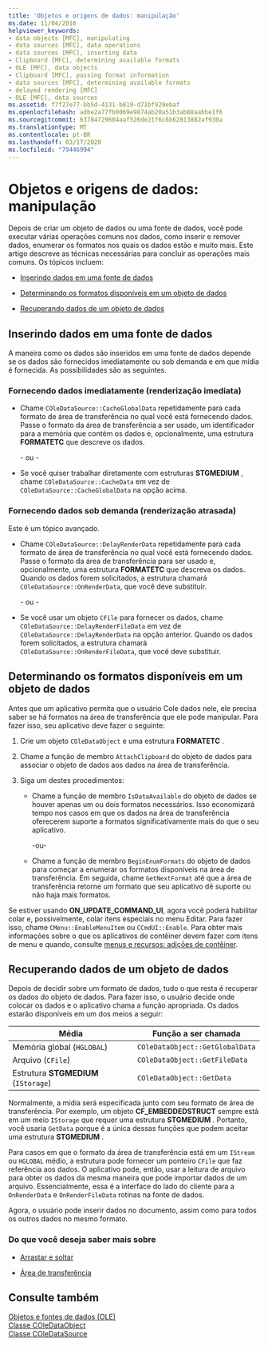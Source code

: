 ```yaml
---
title: 'Objetos e origens de dados: manipulação'
ms.date: 11/04/2016
helpviewer_keywords:
- data objects [MFC], manipulating
- data sources [MFC], data operations
- data sources [MFC], inserting data
- Clipboard [MFC], determining available formats
- OLE [MFC], data objects
- Clipboard [MFC], passing format information
- data sources [MFC], determining available formats
- delayed rendering [MFC]
- OLE [MFC], data sources
ms.assetid: f7f27e77-bb5d-4131-b819-d71bf929ebaf
ms.openlocfilehash: adbe2a77fb0069e9874ab20a51b3ab08aabbe1f6
ms.sourcegitcommit: 63784729604aaf526de21f6c6b62813882af930a
ms.translationtype: MT
ms.contentlocale: pt-BR
ms.lasthandoff: 03/17/2020
ms.locfileid: "79446994"
---
```

# <a name="data-objects-and-data-sources-manipulation"></a>Objetos e origens de dados: manipulação

Depois de criar um objeto de dados ou uma fonte de dados, você pode executar várias operações comuns nos dados, como inserir e remover dados, enumerar os formatos nos quais os dados estão e muito mais. Este artigo descreve as técnicas necessárias para concluir as operações mais comuns. Os tópicos incluem:

- [Inserindo dados em uma fonte de dados](#_core_inserting_data_into_a_data_source)

- [Determinando os formatos disponíveis em um objeto de dados](#_core_determining_the_formats_available_in_a_data_object)

- [Recuperando dados de um objeto de dados](#_core_retrieving_data_from_a_data_object)

##  <a name="_core_inserting_data_into_a_data_source"></a>Inserindo dados em uma fonte de dados

A maneira como os dados são inseridos em uma fonte de dados depende se os dados são fornecidos imediatamente ou sob demanda e em que mídia é fornecida. As possibilidades são as seguintes.

### <a name="supplying-data-immediately-immediate-rendering"></a>Fornecendo dados imediatamente (renderização imediata)

- Chame `COleDataSource::CacheGlobalData` repetidamente para cada formato de área de transferência no qual você está fornecendo dados. Passe o formato da área de transferência a ser usado, um identificador para a memória que contém os dados e, opcionalmente, uma estrutura **FORMATETC** que descreve os dados.

     \- ou -

- Se você quiser trabalhar diretamente com estruturas **STGMEDIUM** , chame `COleDataSource::CacheData` em vez de `COleDataSource::CacheGlobalData` na opção acima.

### <a name="supplying-data-on-demand-delayed-rendering"></a>Fornecendo dados sob demanda (renderização atrasada)

Este é um tópico avançado.

- Chame `COleDataSource::DelayRenderData` repetidamente para cada formato de área de transferência no qual você está fornecendo dados. Passe o formato da área de transferência para ser usado e, opcionalmente, uma estrutura **FORMATETC** que descreva os dados. Quando os dados forem solicitados, a estrutura chamará `COleDataSource::OnRenderData`, que você deve substituir.

     \- ou -

- Se você usar um objeto `CFile` para fornecer os dados, chame `COleDataSource::DelayRenderFileData` em vez de `COleDataSource::DelayRenderData` na opção anterior. Quando os dados forem solicitados, a estrutura chamará `COleDataSource::OnRenderFileData`, que você deve substituir.

##  <a name="_core_determining_the_formats_available_in_a_data_object"></a>Determinando os formatos disponíveis em um objeto de dados

Antes que um aplicativo permita que o usuário Cole dados nele, ele precisa saber se há formatos na área de transferência que ele pode manipular. Para fazer isso, seu aplicativo deve fazer o seguinte:

1. Crie um objeto `COleDataObject` e uma estrutura **FORMATETC** .

1. Chame a função de membro `AttachClipboard` do objeto de dados para associar o objeto de dados aos dados na área de transferência.

1. Siga um destes procedimentos:

   - Chame a função de membro `IsDataAvailable` do objeto de dados se houver apenas um ou dois formatos necessários. Isso economizará tempo nos casos em que os dados na área de transferência oferecerem suporte a formatos significativamente mais do que o seu aplicativo.

     \-ou-

   - Chame a função de membro `BeginEnumFormats` do objeto de dados para começar a enumerar os formatos disponíveis na área de transferência. Em seguida, chame `GetNextFormat` até que a área de transferência retorne um formato que seu aplicativo dê suporte ou não haja mais formatos.

Se estiver usando **ON_UPDATE_COMMAND_UI**, agora você poderá habilitar colar e, possivelmente, colar itens especiais no menu Editar. Para fazer isso, chame `CMenu::EnableMenuItem` ou `CCmdUI::Enable`. Para obter mais informações sobre o que os aplicativos de contêiner devem fazer com itens de menu e quando, consulte [menus e recursos: adições de contêiner](../mfc/menus-and-resources-container-additions.md).

##  <a name="_core_retrieving_data_from_a_data_object"></a>Recuperando dados de um objeto de dados

Depois de decidir sobre um formato de dados, tudo o que resta é recuperar os dados do objeto de dados. Para fazer isso, o usuário decide onde colocar os dados e o aplicativo chama a função apropriada. Os dados estarão disponíveis em um dos meios a seguir:

|Média|Função a ser chamada|
|------------|----------------------|
|Memória global (`HGLOBAL`)|`COleDataObject::GetGlobalData`|
|Arquivo (`CFile`)|`COleDataObject::GetFileData`|
|Estrutura **STGMEDIUM** (`IStorage`)|`COleDataObject::GetData`|

Normalmente, a mídia será especificada junto com seu formato de área de transferência. Por exemplo, um objeto **CF_EMBEDDEDSTRUCT** sempre está em um meio `IStorage` que requer uma estrutura **STGMEDIUM** . Portanto, você usaria `GetData` porque é a única dessas funções que podem aceitar uma estrutura **STGMEDIUM** .

Para casos em que o formato da área de transferência está em um `IStream` ou `HGLOBAL` médio, a estrutura pode fornecer um ponteiro `CFile` que faz referência aos dados. O aplicativo pode, então, usar a leitura de arquivo para obter os dados da mesma maneira que pode importar dados de um arquivo. Essencialmente, essa é a interface do lado do cliente para a `OnRenderData` e `OnRenderFileData` rotinas na fonte de dados.

Agora, o usuário pode inserir dados no documento, assim como para todos os outros dados no mesmo formato.

### <a name="what-do-you-want-to-know-more-about"></a>Do que você deseja saber mais sobre

- [Arrastar e soltar](../mfc/drag-and-drop-ole.md)

- [Área de transferência](../mfc/clipboard.md)

## <a name="see-also"></a>Consulte também

[Objetos e fontes de dados (OLE)](../mfc/data-objects-and-data-sources-ole.md)<br/>
[Classe COleDataObject](../mfc/reference/coledataobject-class.md)<br/>
[Classe COleDataSource](../mfc/reference/coledatasource-class.md)
